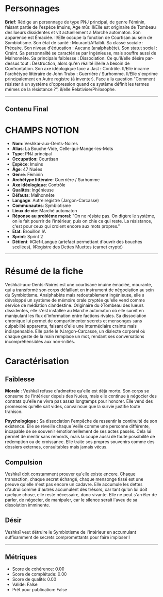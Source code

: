 # Personnages

**Brief:** Rédige un personnage de type PNJ principal, de genre Féminin, faisant partie de l'espèce Imuins, Âge mûr. Il/Elle est originaire de Tombeau des lueurs dissidentes et vit actuellement à Marché automaton. Son apparence est Émaciée. Il/Elle occupe la fonction de Courtisan au sein de Symbiotisme. Son état de santé : Mourant/Affaibli. Sa classe sociale : Précaire. Son niveau d'éducation : Aucune (analphabète). Son statut social : Craint. Sa personnalité se caractérise par Ingénieuse, mais souffre aussi de Malhonnête. Sa principale faiblesse : Dissociation. Ce qu'il/elle désire par-dessus tout : Destruction, alors qu'en réalité il/elle a besoin de Confrontation. Son axe idéologique face à Jast : Contrôle. Il/Elle incarne l'archétype littéraire de John Truby : Guerrière / Surhomme. Il/Elle s'exprime principalement en Autre registre (à inventer). Face à la question "Comment résister à un système d'oppression quand ce système définit les termes mêmes de la résistance ?", il/elle Relativise/Philosophe.

---

## Contenu Final

# CHAMPS NOTION

- **Nom**: Veshkaï-aux-Dents-Noires
- **Alias**: La Bouche-Vide, Celle-qui-Mange-les-Mots
- **Type**: PNJ principal
- **Occupation**: Courtisan
- **Espèce**: Imuins
- **Âge**: 47 Nuées
- **Genre**: Féminin
- **Archétype littéraire**: Guerrière / Surhomme
- **Axe idéologique**: Contrôle
- **Qualités**: Ingénieuse
- **Défauts**: Malhonnête
- **Langage**: Autre registre (Jargon-Carcasse)
- **Communautés**: Symbiotisme
- **Lieux de vie**: Marché automaton
- **Réponse au problème moral**: "On ne résiste pas. On digère le système, on le fait pourrir de l'intérieur, puis on chie ce qui reste. La résistance, c'est pour ceux qui croient encore aux mots propres."
- **État**: Brouillon IA
- **Sprint**: Sprint 2
- **Détient**: ◊Clef-Langue (artefact permettant d'ouvrir des bouches scellées), ◊Registre des Dettes Muettes (carnet crypté)

---

# Résumé de la fiche

Veshkaï-aux-Dents-Noires est une courtisane imuine émaciée, mourante, qui a transformé son corps défaillant en instrument de négociation au sein du Symbiotisme. Analphabète mais redoutablement ingénieuse, elle a développé un système de mémoire orale cryptée qu'elle vend comme service de médiation clandestine. Originaire du ◊Tombeau des lueurs dissidentes, elle s'est installée au Marché automaton où elle survit en manipulant les flux d'information entre factions rivales. Sa dissociation chronique lui permet de compartimenter secrets et mensonges sans culpabilité apparente, faisant d'elle une intermédiaire crainte mais indispensable. Elle parle le ◊Jargon-Carcasse, un dialecte corporel où chaque geste de la main remplace un mot, rendant ses conversations incompréhensibles aux non-initiés.

# Caractérisation

## Faiblesse

**Morale :** Veshkaï refuse d'admettre qu'elle est déjà morte. Son corps se consume de l'intérieur depuis des Nuées, mais elle continue à négocier des contrats qu'elle ne vivra pas assez longtemps pour honorer. Elle vend des promesses qu'elle sait vides, convaincue que la survie justifie toute trahison.

**Psychologique :** Sa dissociation l'empêche de ressentir la continuité de son existence. Elle se réveille chaque Veille comme une personne différente, incapable de se souvenir émotionnellement de ses actes passés. Cela lui permet de mentir sans remords, mais la coupe aussi de toute possibilité de rédemption ou de croissance. Elle traite ses propres souvenirs comme des dossiers externes, consultables mais jamais vécus.

## Compulsion

Veshkaï doit constamment prouver qu'elle existe encore. Chaque transaction, chaque secret échangé, chaque mensonge tissé est une preuve qu'elle n'est pas encore un cadavre. Elle accumule les dettes d'autrui comme d'autres accumulent des trésors, car tant qu'on lui doit quelque chose, elle reste nécessaire, donc vivante. Elle ne peut s'arrêter de parler, de négocier, de manipuler, car le silence serait l'aveu de sa dissolution imminente.

## Désir

Veshkaï veut détruire le Symbiotisme de l'intérieur en accumulant suffisamment de secrets compromettants pour faire imploser l

---

## Métriques

- Score de cohérence: 0.00
- Score de complétude: 0.00
- Score de qualité: 0.00
- Valide: False
- Prêt pour publication: False

